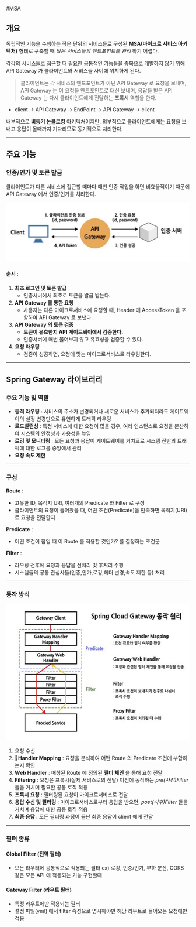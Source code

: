 #MSA 

## 개요

독립적인 기능을 수행하는 작은 단위의 서비스들로 구성된 **MSA(마이크로 서비스 아키텍처)** 형태로 구축할 때 _많은 서비스들의 엔드포인트를 관리_ 하기 어렵다.

각각의 서비스들로 접근할 때 필요한 공통적인 기능들을 중복으로 개발하지 않기 위해 API Gateway 가 클라이언트와 서비스들 사이에 위치하게 된다.

>클라이언트는 각 서비스의 엔드포인트가 아닌 API Gateway 로 요청을 보내며,
>API Gateway 는 이 요청을 엔드포인트로 대신 보내며,
>응답을 받은 API Gateway 는 다시 클라이언트에게 전달하는 **프록시** 역할을 한다.

- client -> API Gateway -> EndPoint -> API Gateway -> client

내부적으로 **비동기 논블로킹** 아키텍처이지만, 외부적으로 클라이언트에게는 요청을 보내고 응답이 올때까지 기다리므로 동기적으로 처리한다.

___

## 주요 기능

### 인증/인가 및 토큰 발급

클라이언트가 다른 서비스에 접근할 때마다 매번 인증 작업을 하면 비효율적이기 때문에 API Gateway 에서 인증/인가를 처리한다.

![사진](./image/gateway1.png)
#### 순서 :

1. **최초 로그인 및 토큰 발급**
	- 인증서버에서 최초로 토큰을 발급 받는다.
2. **API Gateway 를 통한 요청**
	- 사용자는 다른 마이크로서비스에 요청할 때, Header 에 AccessToken 을 포함하여 API Gateway 로 보낸다.
3. **API Gateway 의 토큰 검증**
    - __토큰이 유효한지 API 게이트웨이에서 검증한다.__
    - 인증서버에 매번 물어보지 않고 유효성을 검증할 수 있다.
4. **요청 라우팅**
	- 검증이 성공하면, 요청에 맞는 마이크로서비스로 라우팅한다.

___

## Spring Gateway 라이브러리

### 주요 기능 및 역할

- **동적 라우팅** : 서비스의 주소가 변경되거나 새로운 서비스가 추가되더라도 게이트웨이의 설정 변경만으로 유연하게 트래픽 라우팅
- **로드밸런싱** : 특정 서비스에 대한 요청이 많을 경우, 여러 인스턴스로 요청을 분산하여 시스템의 안정성과 가용성을 높임
- **로깅 및 모니터링** : 모든 요청과 응답이 게이트웨이를 거치므로 시스템 전반의 트래픽에 대한 로그를 중앙에서 관리
- **요청 속도 제한** 
___
### 구성

**Route** : 
- 고유한 ID, 목적지 URI, 여러개의 Predicate 와 Filter 로 구성
- 클라이언트의 요청이 들어왔을 때, 어떤 조건(Predicate)을 만족하면 목적지(URI)로 요청을 전달할지

**Predicate** : 
- 어떤 조건이 참일 때 이 Route 를 적용할 것인가? 를 결정하는 조건문

**Filter** : 
- 라우팅 전후에 요청과 응답을 선처리 및 후처리 수행
- 시스템들의 공통 관심사들(인증,인가,로깅,헤더 변경,속도 제한 등) 처리

___

### 동작 방식
![사진](./image/gateway2.png)

1. 요청 수신
2. **Handler Mapping** : 요청을 분석하여 어떤 Route 의 Predicate 조건에 부합하는지 확인
3. **Web Handler** : 매칭된 Route 에 정의된 **필터 체인** 을 통해 요청 전달
4. **Filtering** : 요청은 프록시(실제 서비스로의 전달) 이전에 동작하는 _pre(사전)Filter_ 들을 거치며 필요한 공통 로직 적용
5. **프록시 요청** : 필터링된 요청이 마이크로서비스로 전달
6. **응답 수신 및 필터링** : 마이크로서비스로부터 응답을 받으면, _post(사후)Filter_ 들을 거치며 응답에 대한 공통 로직 적용
7. **최종 응답** : 모든 필터링 과정이 끝난 최종 응답이 client 에게 전달

___

### 필터 종류
#### Global Filter (전역 필터)

- 모든 라우터에 공통적으로 적용되는 필터
	ex) 로깅, 인증/인가, 부하 분산, CORS 같은 모든 API 에 적용되는 기능 구현할때 

#### Gateway Filter (라우트 필터)

- 특정 라우트에만 적용되는 필터
- 설정 파일(yml) 에서 filter 속성으로 명시해야만 해당 라우트로 들어오는 요청에만 적용